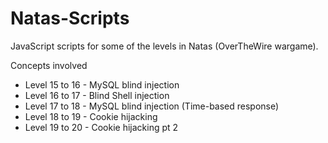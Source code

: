 # Natas-Scripts

JavaScript scripts for some of the levels in Natas (OverTheWire wargame).

Concepts involved
* Level 15 to 16 - MySQL blind injection
* Level 16 to 17 - Blind Shell injection
* Level 17 to 18 - MySQL blind injection (Time-based response)
* Level 18 to 19 - Cookie hijacking
* Level 19 to 20 - Cookie hijacking pt 2
